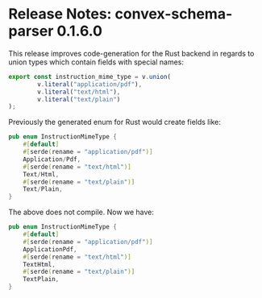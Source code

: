 # Release Notes: convex-schema-parser 0.1.6.0

This release improves code-generation for the Rust backend in regards to union types which contain fields with special names:

```ts
export const instruction_mime_type = v.union(
        v.literal("application/pdf"),
        v.literal("text/html"),
        v.literal("text/plain")
);
```

Previously the generated enum for Rust would create fields like:

```rs
pub enum InstructionMimeType {
    #[default]
    #[serde(rename = "application/pdf")]
    Application/Pdf,
    #[serde(rename = "text/html")]
    Text/Html,
    #[serde(rename = "text/plain")]
    Text/Plain,
}
```

The above does not compile. Now we have:

```rs
pub enum InstructionMimeType {
    #[default]
    #[serde(rename = "application/pdf")]
    ApplicationPdf,
    #[serde(rename = "text/html")]
    TextHtml,
    #[serde(rename = "text/plain")]
    TextPlain,
}
```

